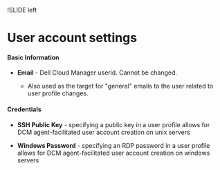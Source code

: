 !SLIDE left
# User account settings
<p></p>

#### **Basic Information**

<p></p>

* **Email** - Dell Cloud Manager userid. Cannot be changed.

  * Also used as the target for "general" emails to the user related to user profile changes.


<p></p>

#### **Credentials**

<p></p>

* **SSH Public Key** - specifying a public key in a user profile allows for DCM agent-facilitated user account creation on unix servers

* **Windows Password** - specifying an RDP password in a user profile allows for DCM agent-facilitated user account creation on windows servers